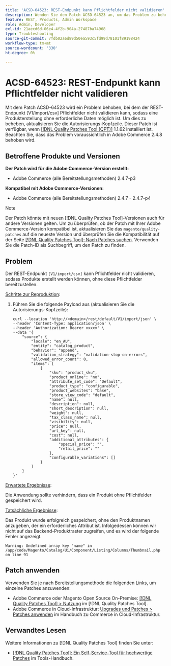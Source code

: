 ```yaml
---
title: 'ACSD-64523: REST-Endpunkt kann Pflichtfelder nicht validieren'
description: Wenden Sie den Patch ACSD-64523 an, um das Problem zu beheben, dass der REST-Endpunkt "[V1/import/csv]" Pflichtfelder nicht validieren kann, sodass Produkte erstellt werden können, ohne die erforderlichen Pflichtfelder bereitzustellen.
feature: REST, Products, Admin Workspace
role: Admin, Developer
exl-id: 21aecd6d-06e4-4f2b-904a-27487ba74968
type: Troubleshooting
source-git-commit: 7fdb02a6d89d50ea593c5fd99d78101f89198424
workflow-type: tm+mt
source-wordcount: '330'
ht-degree: 0%

---
```


# ACSD-64523: REST-Endpunkt kann Pflichtfelder nicht validieren

Mit dem Patch ACSD-64523 wird ein Problem behoben, bei dem der REST-Endpunkt [V1/import/csv] Pflichtfelder nicht validieren kann, sodass eine Produkterstellung ohne erforderliche Daten möglich ist. Um dies zu beheben, aktualisieren Sie die Autorisierungs-Kopfzeile. Dieser Patch ist verfügbar, wenn [[!DNL Quality Patches Tool (QPT)]](/help/tools/quality-patches-tool/quality-patches-tool-to-self-serve-quality-patches.md) 1.1.62 installiert ist. Beachten Sie, dass das Problem voraussichtlich in Adobe Commerce 2.4.8 behoben wird.

## Betroffene Produkte und Versionen

**Der Patch wird für die Adobe Commerce-Version erstellt:**

* Adobe Commerce (alle Bereitstellungsmethoden) 2.4.7-p3

**Kompatibel mit Adobe Commerce-Versionen:**

* Adobe Commerce (alle Bereitstellungsmethoden) 2.4.7 - 2.4.7-p4

>[!NOTE]
>
>Der Patch könnte mit neuen [!DNL Quality Patches Tool]-Versionen auch für andere Versionen gelten. Um zu überprüfen, ob der Patch mit Ihrer Adobe Commerce-Version kompatibel ist, aktualisieren Sie das `magento/quality-patches` auf die neueste Version und überprüfen Sie die Kompatibilität auf der Seite [[!DNL Quality Patches Tool]: Nach Patches suchen](https://experienceleague.adobe.com/tools/commerce-quality-patches/index.html?lang=de). Verwenden Sie die Patch-ID als Suchbegriff, um den Patch zu finden.

## Problem

Der REST-Endpunkt `[V1/import/csv]` kann Pflichtfelder nicht validieren, sodass Produkte erstellt werden können, ohne diese Pflichtfelder bereitzustellen.

<u>Schritte zur Reproduktion</u>:

1. Führen Sie die folgende Payload aus (aktualisieren Sie die Autorisierungs-Kopfzeile):

   ```
   curl --location 'http://<domain>/rest/default/V1/import/json' \
   --header 'Content-Type: application/json' \
   --header 'Authorization: Bearer xxxxx' \
   --data '{
       "source": {
           "locale": "en_AU",
           "entity": "catalog_product",
           "behavior": "append",
           "validation_strategy": "validation-stop-on-errors",
           "allowed_error_count": 0,
           "items": [
               {
                   "sku": "product_sku",
                   "product_online": "no",
                   "attribute_set_code": "Default",
                   "product_type": "configurable",
                   "product_websites": "base",
                   "store_view_code": "default",
                   "name": null,
                   "description": null,
                   "short_description": null,
                   "weight": null,
                   "tax_class_name": null,
                   "visibility": null,
                   "price": null,
                   "url_key": null,
                   "cost": null,
                   "additional_attributes": {
                       "special_price": "",
                       "retail_price": ""
                   },
                   "configurable_variations": []
               }
           ]
       }
   }'
   ```

<u>Erwartete Ergebnisse</u>:

Die Anwendung sollte verhindern, dass ein Produkt ohne Pflichtfelder gespeichert wird.

<u>Tatsächliche Ergebnisse</u>:

Das Produkt wurde erfolgreich gespeichert, ohne den Produktnamen anzugeben, der ein erforderliches Attribut ist. Infolgedessen können wir nicht auf das Backend-Produktraster zugreifen, und es wird der folgende Fehler angezeigt.

`Warning: Undefined array key "name" in /app/code/Magento/Catalog/Ui/Component/Listing/Columns/Thumbnail.php on line 91`

## Patch anwenden

Verwenden Sie je nach Bereitstellungsmethode die folgenden Links, um einzelne Patches anzuwenden:

* Adobe Commerce oder Magento Open Source On-Premise: [[!DNL Quality Patches Tool] > Nutzung](/help/tools/quality-patches-tool/usage.md) im [!DNL Quality Patches Tool].
* Adobe Commerce in Cloud-Infrastruktur: [Upgrades und Patches > Patches anwenden](https://experienceleague.adobe.com/docs/commerce-cloud-service/user-guide/develop/upgrade/apply-patches.html?lang=de) im Handbuch zu Commerce in Cloud-Infrastruktur.

## Verwandtes Lesen

Weitere Informationen zu [!DNL Quality Patches Tool] finden Sie unter:

* [[!DNL Quality Patches Tool]: Ein Self-Service-Tool für hochwertige Patches](/help/tools/quality-patches-tool/quality-patches-tool-to-self-serve-quality-patches.md) im Tools-Handbuch.
